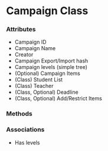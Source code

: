 # Campaign Class

### Attributes

- Campaign ID
- Campaign Name
- Creator
- Campaign Export/Import hash
- Campaign levels (simple tree)
- (Optional) Campaign Items
- (Class) Student List
- (Class) Teacher
- (Class, Optional) Deadline  
- (Class, Optional) Add/Restrict Items

### Methods

### Associations

  - Has levels
